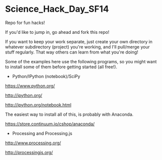 Science_Hack_Day_SF14
=====================

Repo for fun hacks!

If you'd like to jump in, go ahead and fork this repo!

If you want to keep your work separate, just create your own directory
in whatever subdirectory (project) you're working, and I'll pull/merge
your stuff regularly. That way others can learn from what you're doing!

Some of the examples here use the following programs, so you might
want to install some of them before getting started (all free!).

* Python/IPython (notebook)/SciPy

https://www.python.org/

http://ipython.org/

http://ipython.org/notebook.html

The easiest way to install all of this, is probably with Anaconda.

https://store.continuum.io/cshop/anaconda/

* Processing and Processing.js

http://www.processing.org/

http://processingjs.org/
